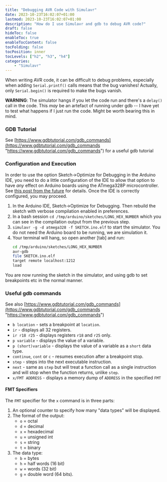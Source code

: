 ```yaml
---
title: "Debugging AVR Code with Simulavr"
date: 2023-10-23T16:02:07+01:00
lastmod: 2023-10-23T16:02:07+01:00
description: "How do I use Simulavr and gdb to debug AVR code?"
draft: false
hideToc: false
enableToc: true
enableTocContent: false
tocFolding: false
tocPosition: inner
tocLevels: ["h2", "h3", "h4"]
categories:
    - "Simulavr"
---
```


When writing AVR code, it can be difficult to debug problems, especially when adding `Serial.printf()` calls means that the bug vanishes! Actually, only `Serial.begin()` is required to make the bugs vanish. 

**WARNING**: The simulator hangs if you let the code run and there's a `delay()` call in the code. This *may* be an artefact of running under gdb -- I have yet to test what happens if I just run the code. Might be worth bearing this in mind.

### GDB Tutorial

See [https://www.gdbtutorial.com/gdb_commands](https://www.gdbtutorial.com/gdb_commands "https://www.gdbtutorial.com/gdb_commands") for a useful gdb tutorial

### Configuration and Execution

In order to use the option Sketch->Optimize for Debugging in the Arduino IDE, you need to do a little configuration of the IDE to allow that option to have *any* effect on Arduino boards using the ATmega328P microcontroller. See [this post from the future](/posts/2024/04/configure-arduino-ide-to-allow-avr-debugging/) for details. Once the IDE is correctly configured, you may proceed.

1. In the Arduino IDE, Sketch->Optimize for Debugging. Then rebuild the sketch with verbose compilation enabled in preferences.
1. In a bash session `cd /tmp/arduino/sketches/LONG_HEX_NUMBER` which you can see in the compilation output from the previous step.
1. `simulavr -g -d atmega328 -f SKETCH.ino.elf` to start the simulator. You do not need the Arduino board to be running, we are simulation it.
1. Your terminal will hang, so open another [tab] and run:
   ```bash
   cd /tmp/arduino/sketches/LONG_HEX_NUMBER
   avr-gdb
   file SKETCH.ino.elf
   target remote localhost:1212
   load
   ```

You are now running the sketch in the simulator, and using gdb to set breakpoints etc in the normal manner.

### Useful gdb commands

See also [https://www.gdbtutorial.com/gdb_commands](https://www.gdbtutorial.com/gdb_commands "https://www.gdbtutorial.com/gdb_commands")

* `b location` - sets a breakpoint at `location`.
* `ir` - displays all 32 registers.
* `ir r18 r25` - displays registers `r18` and `r25` only.
* `p variable` - displays the value of a variable.
* `p (short)variable` - displays the value of a variable as a `short` data type.
* `continue`, `cont` or `c` - resumes execution after a breakpoint stop.
* `step` - steps into the next executable instruction.
* `next` - same as `step` but will treat a function call as a single instruction and will stop when the function returns, unlike `step`.
* `x/FMT ADDRESS` - displays a memory dump of `ADDRESS` in the specified `FMT`

#### FMT Specifiers

The `FMT` specifier for the `x` command is in three parts:

1. An optional counter to specify how many "data types" will be displayed.
1. The format of the output:
   * `o` = octal
   * `d` = decimal
   * `x` = hexadecimal
   * `u` = unsigned int
   * `s` = string
   * `t` = binary
1. The data type:
   * `b` = bytes
   * `h` = half words (16 bit)
   * `w` = words (32 bit)
   * `g` = double word (64 bits).